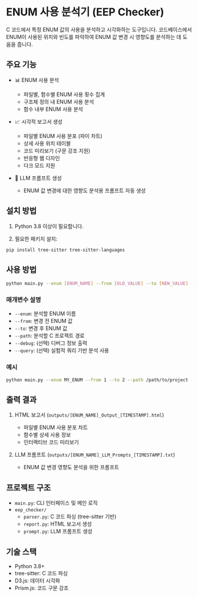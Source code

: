 # ENUM 사용 분석기 (EEP Checker)

C 코드에서 특정 ENUM 값의 사용을 분석하고 시각화하는 도구입니다. 코드베이스에서 ENUM이 사용된 위치와 빈도를 파악하여 ENUM 값 변경 시 영향도를 분석하는 데 도움을 줍니다.

## 주요 기능

- 📊 ENUM 사용 분석
  - 파일별, 함수별 ENUM 사용 횟수 집계
  - 구조체 정의 내 ENUM 사용 분석
  - 함수 내부 ENUM 사용 분석

- 📈 시각적 보고서 생성
  - 파일별 ENUM 사용 분포 (파이 차트)
  - 상세 사용 위치 테이블
  - 코드 미리보기 (구문 강조 지원)
  - 반응형 웹 디자인
  - 다크 모드 지원

- 🤖 LLM 프롬프트 생성
  - ENUM 값 변경에 대한 영향도 분석용 프롬프트 자동 생성

## 설치 방법

1. Python 3.8 이상이 필요합니다.

2. 필요한 패키지 설치:
```bash
pip install tree-sitter tree-sitter-languages
```

## 사용 방법

```bash
python main.py --enum [ENUM_NAME] --from [OLD_VALUE] --to [NEW_VALUE] --path [PROJECT_PATH]
```

### 매개변수 설명

- `--enum`: 분석할 ENUM 이름
- `--from`: 변경 전 ENUM 값
- `--to`: 변경 후 ENUM 값
- `--path`: 분석할 C 프로젝트 경로
- `--debug`: (선택) 디버그 정보 출력
- `--query`: (선택) 실험적 쿼리 기반 분석 사용

### 예시

```bash
python main.py --enum MY_ENUM --from 1 --to 2 --path /path/to/project
```

## 출력 결과

1. HTML 보고서 (`outputs/[ENUM_NAME]_Output_[TIMESTAMP].html`)
   - 파일별 ENUM 사용 분포 차트
   - 함수별 상세 사용 정보
   - 인터랙티브 코드 미리보기

2. LLM 프롬프트 (`outputs/[ENUM_NAME]_LLM_Prompts_[TIMESTAMP].txt`)
   - ENUM 값 변경 영향도 분석을 위한 프롬프트

## 프로젝트 구조

- `main.py`: CLI 인터페이스 및 메인 로직
- `eep_checker/`
  - `parser.py`: C 코드 파싱 (tree-sitter 기반)
  - `report.py`: HTML 보고서 생성
  - `prompt.py`: LLM 프롬프트 생성

## 기술 스택

- Python 3.8+
- tree-sitter: C 코드 파싱
- D3.js: 데이터 시각화
- Prism.js: 코드 구문 강조


